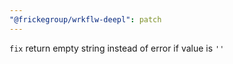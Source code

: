 ```yaml
---
"@frickegroup/wrkflw-deepl": patch
---
```


`fix` return empty string instead of error if value is `''`
